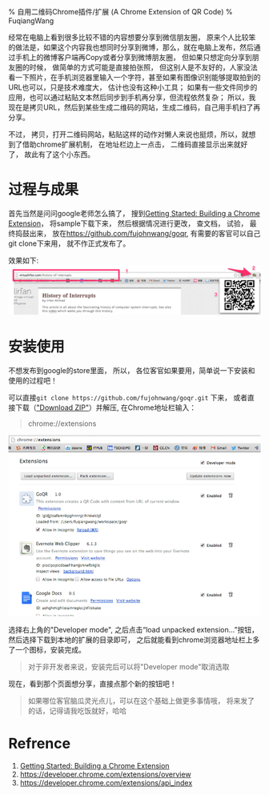% 自用二维码Chrome插件/扩展 (A Chrome Extension of QR Code)
% FuqiangWang

经常在电脑上看到很多比较不错的内容想要分享到微信朋友圈， 原来个人比较笨的做法是，如果这个内容我也想同时分享到微博，那么，就在电脑上发布，然后通过手机上的微博客户端再Copy或者分享到微博朋友圈， 但如果只想定向分享到朋友圈的时候， 做简单的方式可能是直接拍张照， 但这别人是不友好的，人家没法看一下照片，在手机浏览器里输入一个字符，甚至如果有图像识别能够提取拍到的URL也可以，只是技术难度大， 估计也没有这种小工具； 如果有一些文件同步的应用，也可以通过粘贴文本然后同步到手机再分享，但流程依然复杂； 所以，我现在是拷贝URL，然后到某些生成二维码的网站，生成二维码，自己用手机扫了再分享。

不过， 拷贝，打开二维码网站，粘贴这样的动作对懒人来说也挺烦，所以，就想到了借助chrome扩展机制， 在地址栏边上一点击， 二维码直接显示出来就好了， 故此有了这个小东西。

# 过程与成果

首先当然是问问google老师怎么搞了， 搜到[Getting Started: Building a Chrome Extension](https://developer.chrome.com/extensions/getstarted)， 将sample下载下来， 然后根据情况进行更改， 查文档， 试验， 最终捣鼓出来， 放在<https://github.com/fujohnwang/goqr>, 有需要的客官可以自己git clone下来用， 就不作正式发布了。

效果如下:
![goqr-snapshot.png](images/goqr-snapshot.png)

# 安装使用
不想发布到google的store里面， 所以， 各位客官如果要用，简单说一下安装和使用的过程吧！

可以直接`git clone https://github.com/fujohnwang/goqr.git` 下来， 或者直接下载（["Download ZIP"](https://github.com/fujohnwang/goqr/archive/master.zip)）并解压,   在Chrome地址栏输入：

> chrome://extensions

![](images/chrome-extension-install.png)



选择右上角的"Developer mode", 之后点击“load unpacked extension...”按钮， 然后选择下载到本地的扩展的目录即可， 之后就能看到chrome浏览器地址栏上多了一个图标，安装完成。

> 对于非开发者来说，安装完后可以将"Developer mode"取消选取

现在，看到那个页面想分享，直接点那个新的按钮吧！

> 如果哪位客官脑瓜灵光点儿，可以在这个基础上做更多事情哦， 将来发了的话，记得请我吃饭就好，哈哈

# Refrence
 
1. [Getting Started: Building a Chrome Extension](https://developer.chrome.com/extensions/getstarted)
2. <https://developer.chrome.com/extensions/overview>
3. <https://developer.chrome.com/extensions/api_index>